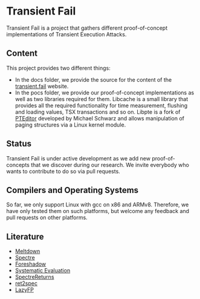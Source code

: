 # Transient Fail

Transient Fail is a project that gathers different proof-of-concept implementations of Transient Execution Attacks.

## Content
This project provides two different things:
* In the docs folder, we provide the source for the content of the [transient.fail](http://transient.fail) website.
* In the pocs folder, we provide our proof-of-concept implementations as well as two libraries required for them. Libcache is a small library that provides all the required functionality for time measurement, flushing and loading values, TSX transactions and so on. Libpte is a fork of [PTEditor](https://github.com/misc0110/PTEditor) developed by Michael Schwarz and allows manipulation of paging structures via a Linux kernel module.

## Status

Transient Fail is under active development as we add new proof-of-concepts that we discover during our research. We invite everybody who wants to contribute to do so via pull requests.

## Compilers and Operating Systems

So far, we only support Linux with gcc on x86 and ARMv8. Therefore, we have only tested them on such platforms, but welcome any feedback and pull requests on other platforms.

## Literature

* [Meltdown](meltdownattack.com)
* [Spectre](spectreattack.com)
* [Foreshadow](foreshadowattack.eu)
* [Systematic Evaluation](https://www.usenix.org/conference/usenixsecurity19/presentation/canella)
* [SpectreReturns](https://www.usenix.org/conference/woot18/presentation/koruyeh)
* [ret2spec](https://arxiv.org/pdf/1807.10364.pdf)
* [LazyFP](https://arxiv.org/pdf/1806.07480.pdf)

